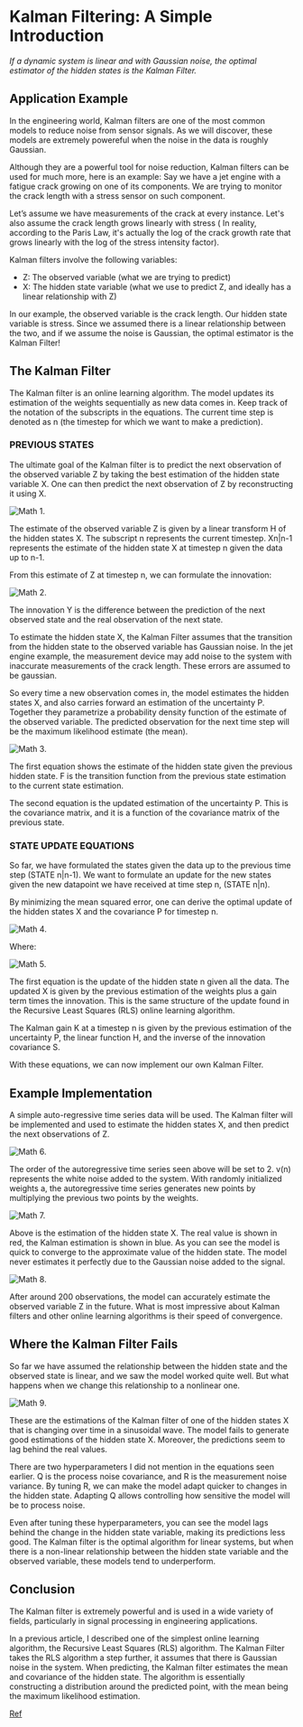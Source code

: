 # Kalman Filtering: A Simple Introduction

*If a dynamic system is linear and with Gaussian noise, the optimal estimator of the hidden states is the Kalman Filter.*

## Application Example

In the engineering world, Kalman filters are one of the most common models to reduce noise from sensor signals. As we will discover, these models are extremely powereful when the noise in the data is roughly Gaussian.

Although they are a powerful tool for noise reduction, Kalman filters can be used for much more, here is an example:
Say we have a jet engine with a fatigue crack growing on one of its components. We are trying to monitor the crack length with a stress sensor on such component.
 
Let’s assume we have measurements of the crack at every instance. Let's also assume the crack length grows linearly with stress ( In reality, according to the Paris Law, it's actually the log of the crack growth rate that grows linearly with the log of the stress intensity factor).

Kalman filters involve the following variables:

- Z: The observed variable (what we are trying to predict)
- X: The hidden state variable (what we use to predict Z, and ideally has a linear relationship with Z)

In our example, the observed variable is the crack length. Our hidden state variable is stress. Since we assumed there is a linear relationship between the two, and if we assume the noise is Gaussian, the optimal estimator is the Kalman Filter!

## The Kalman Filter

The Kalman filter is an online learning algorithm. The model updates its estimation of the weights sequentially as new data comes in. Keep track of the notation of the subscripts in the equations. The current time step is denoted as n (the timestep for which we want to make a prediction).

### PREVIOUS STATES

The ultimate goal of the Kalman filter is to predict the next observation of the observed variable Z by taking the best estimation of the hidden state variable X. One can then predict the next observation of Z by reconstructing it using X.

![Math 1.](https://miro.medium.com/max/194/1*07Gj0Y86CNrVSWN7OhSedQ.png)

The estimate of the observed variable Z is given by a linear transform H of the hidden states X. The subscript n represents the current timestep. Xn|n-1 represents the estimate of the hidden state X at timestep n given the data up to n-1.

From this estimate of Z at timestep n, we can formulate the innovation:

![Math 2.](https://miro.medium.com/max/266/1*M1dyMTwT8s-PXNBhrSz_Fw.png)

The innovation Y is the difference between the prediction of the next observed state and the real observation of the next state.

To estimate the hidden state X, the Kalman Filter assumes that the transition from the hidden state to the observed variable has Gaussian noise. In the jet engine example, the measurement device may add noise to the system with inaccurate measurements of the crack length. These errors are assumed to be gaussian.

So every time a new observation comes in, the model estimates the hidden states X, and also carries forward an estimation of the uncertainty P. Together they parametrize a probability density function of the estimate of the observed variable. The predicted observation for the next time step will be the maximum likelihood estimate (the mean).

![Math 3.](https://miro.medium.com/max/330/1*JbYqO0olsrjm8FqqmXJZqQ.png)

The first equation shows the estimate of the hidden state given the previous hidden state. F is the transition function from the previous state estimation to the current state estimation.

The second equation is the updated estimation of the uncertainty P. This is the covariance matrix, and it is a function of the covariance matrix of the previous state.

### STATE UPDATE EQUATIONS

So far, we have formulated the states given the data up to the previous time step (STATE n|n-1). We want to formulate an update for the new states given the new datapoint we have received at time step n, (STATE n|n).

By minimizing the mean squared error, one can derive the optimal update of the hidden states X and the covariance P for timestep n.

![Math 4.](https://miro.medium.com/max/336/1*7Dgoh2hFY57IR0W_KYeXIg.png)

Where:

![Math 5.](https://miro.medium.com/max/265/1*hTVQaSisw6-2-F5P6dFjEg.png)

The first equation is the update of the hidden state n given all the data. The updated X is given by the previous estimation of the weights plus a gain term times the innovation. This is the same structure of the update found in the Recursive Least Squares (RLS) online learning algorithm.

The Kalman gain K at a timestep n is given by the previous estimation of the uncertainty P, the linear function H, and the inverse of the innovation covariance S.

With these equations, we can now implement our own Kalman Filter.

## Example Implementation

A simple auto-regressive time series data will be used. The Kalman filter will be implemented and used to estimate the hidden states X, and then predict the next observations of Z.

![Math 6.](https://miro.medium.com/max/363/1*oQ9dLbv0DlB02EU3azeaDQ.png)

The order of the autoregressive time series seen above will be set to 2. v(n) represents the white noise added to the system. With randomly initialized weights a, the autoregressive time series generates new points by multiplying the previous two points by the weights.

![Math 7.](https://miro.medium.com/max/700/1*kj-SFMyYP-tPMHMaqBiURQ.png)

Above is the estimation of the hidden state X. The real value is shown in red, the Kalman estimation is shown in blue. As you can see the model is quick to converge to the approximate value of the hidden state. The model never estimates it perfectly due to the Gaussian noise added to the signal.

![Math 8.](https://miro.medium.com/max/700/1*-hhrv_ai4ZJFuvt079meEA.png)

After around 200 observations, the model can accurately estimate the observed variable Z in the future. What is most impressive about Kalman filters and other online learning algorithms is their speed of convergence.

## Where the Kalman Filter Fails

So far we have assumed the relationship between the hidden state and the observed state is linear, and we saw the model worked quite well. But what happens when we change this relationship to a nonlinear one.

![Math 9.](https://miro.medium.com/max/700/1*eeu7WescwgB5JPkzFU4Riw.png)

These are the estimations of the Kalman filter of one of the hidden states X that is changing over time in a sinusoidal wave. The model fails to generate good estimations of the hidden state X. Moreover, the predictions seem to lag behind the real values.

There are two hyperparameters I did not mention in the equations seen earlier. Q is the process noise covariance, and R is the measurement noise variance. By tuning R, we can make the model adapt quicker to changes in the hidden state. Adapting Q allows controlling how sensitive the model will be to process noise.

Even after tuning these hyperparameters, you can see the model lags behind the change in the hidden state variable, making its predictions less good. The Kalman filter is the optimal algorithm for linear systems, but when there is a non-linear relationship between the hidden state variable and the observed variable, these models tend to underperform.

## Conclusion

The Kalman filter is extremely powerful and is used in a wide variety of fields, particularly in signal processing in engineering applications.

In a previous article, I described one of the simplest online learning algorithm, the Recursive Least Squares (RLS) algorithm. The Kalman Filter takes the RLS algorithm a step further, it assumes that there is Gaussian noise in the system. When predicting, the Kalman filter estimates the mean and covariance of the hidden state. The algorithm is essentially constructing a distribution around the predicted point, with the mean being the maximum likelihood estimation.

[Ref](https://towardsdatascience.com/kalman-filtering-a-simple-introduction-df9a84307add)

